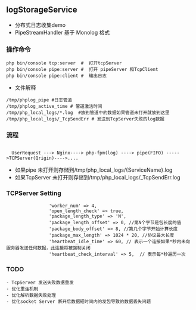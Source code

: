 ## logStorageService

- 分布式日志收集demo
- PipeStreamHandler 基于 Monolog 格式


###  操作命令
```
php bin/console tcp:server  #  打开tcpServer
php bin/console pipe:server #  打开 pipeServer 和TcpClient
php bin/console pipe:client #  输出日志
```

- 文件解释
```
/tmp/phplog_pipe #日志管道
/tmp/phplog_active_time # 管道激活时间
/tmp/php_local_logs/*.log  #放到管道中的数据如果管道未打开就放到这里
/tmp/php_local_logs/_TcpSendErr # 发送到TcpServer失败的log数据
```

### 流程
```

  UserRequest ---> Nginx----> php-fpm(log) ----> pipe(FIFO) ----->TCPServer(Qrigin)---->....

```
- 如果pipe 未打开则存储到/tmp/php_local_logs/{ServiceName}.log
- 如果TcpServer 未打开则存储到/tmp/php_local_logs/_TcpSendErr.log


### TCPServer Setting

```
                'worker_num' => 4,
                'open_length_check' => true,
                'package_length_type' => 'N',
                'package_length_offset' => 0, //第N个字节是包长度的值
                'package_body_offset' => 8, //第几个字节开始计算长度
                'package_max_length' => 1024 * 20, //协议最大长度
                'heartbeat_idle_time' => 60, // 表示一个连接如果*秒内未向服务器发送任何数据，此连接将被强制关闭
                'heartbeat_check_interval' => 5,  // 表示每*秒遍历一次

```

### TODO
```
- TcpServer 发送失败数据重发
- 优化重连机制
- 优化解析数据失败处理
- 优化socket Server 断开后数据短时间内的发包导致的数据丢失问题

```




